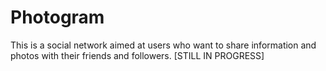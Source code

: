 # Photogram
This is a social network aimed at users who want to share information and photos with their friends and followers.
[STILL IN PROGRESS]
